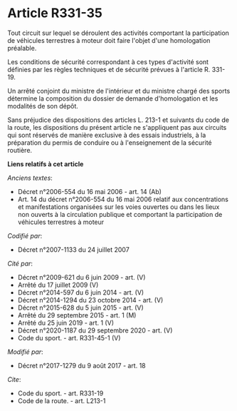 # Article R331-35

Tout circuit sur lequel se déroulent des activités comportant la participation de véhicules terrestres à moteur doit faire
l'objet d'une homologation préalable. 

Les conditions de sécurité correspondant à ces types d'activité sont définies par les règles techniques et de sécurité
prévues à l'article R. 331-19. 

Un arrêté conjoint du ministre de l'intérieur et du ministre chargé des sports détermine la composition du dossier de demande
d'homologation et les modalités de son dépôt. 

Sans préjudice des dispositions des articles L. 213-1 et suivants du code de la route, les dispositions du présent article ne
s'appliquent pas aux circuits qui sont réservés de manière exclusive à des essais industriels, à la préparation du permis de
conduire ou à l'enseignement de la sécurité routière.

**Liens relatifs à cet article**

_Anciens textes_:

  - Décret n°2006-554 du 16 mai 2006 - art. 14 (Ab)
  - Art. 14 du décret n°2006-554 du 16 mai 2006 relatif aux concentrations et manifestations organisées sur les voies ouvertes ou dans les lieux non ouverts à la circulation publique et comportant la participation de véhicules terrestres à moteur

_Codifié par_:

  - Décret n°2007-1133 du 24 juillet 2007

_Cité par_:

  - Décret n°2009-621 du 6 juin 2009 - art. (V)
  - Arrêté du 17 juillet 2009 (V)
  - Décret n°2014-597 du 6 juin 2014 - art. (V)
  - Décret n°2014-1294 du 23 octobre 2014 - art. (V)
  - Décret n°2015-628 du 5 juin 2015 - art. (V)
  - Arrêté du 29 septembre 2015 - art. 1 (M)
  - Arrêté du 25 juin 2019 - art. 1 (V)
  - Décret n°2020-1187 du 29 septembre 2020 - art. (V)
  - Code du sport. - art. R331-45-1 (V)

_Modifié par_:

  - Décret n°2017-1279 du 9 août 2017 - art. 18

_Cite_:

  - Code du sport. - art. R331-19
  - Code de la route. - art. L213-1
